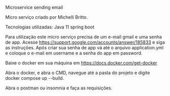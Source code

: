 Microservice sending email

Micro serviço criado por Michelli Britto.

Tecnologias utilizadas:
  Java 11
  spring boot
  
Para utilização este micro serviço precisa de um e-mail gmail e uma senha de app.
Acesse https://support.google.com/accounts/answer/185833 e siga as instruções.
Após criar sua senha de app vá até o arquivo application.yml e coloque o e-mail em username e a senha do app em password.
  
Baixe o docker em sua máquina em https://docs.docker.com/get-docker

Abra o docker, e abra o CMD, navegue até a pasta do projeto e digite docker compose up --build.

Abra o postman ou insomnia e faça as requisições.


  
